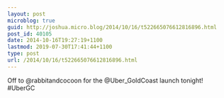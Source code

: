 ```yaml
---
layout: post
microblog: true
guid: http://joshua.micro.blog/2014/10/16/t522665076612816896.html
post_id: 40105
date: 2014-10-16T19:27:19+1100
lastmod: 2019-07-30T17:41:44+1100
type: post
url: /2014/10/16/t522665076612816896.html
---
```

Off to @rabbitandcocoon for the @Uber_GoldCoast launch tonight! #UberGC
